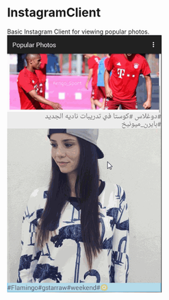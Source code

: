 # InstagramClient
Basic Instagram Client for viewing popular photos. 
<img src="InstagramClient.GIF" alt="preview" />

